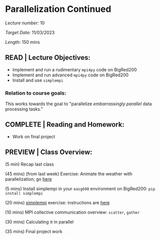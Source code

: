 # Parallelization Continued

*Lecture number:* 10

*Target Date:* 11/03/2023

*Length:* 150 mins

## READ | Lecture Objectives:

* Implement and run a rudimentary `mpi4py` code on BigRed200
* Implement and run advanced `mpi4py` code on BigRed200
* Install and use `simplempi`

### Relation to course goals:

This works towards the goal to "parallelize *embarrassingly parallel* data processing tasks."

## COMPLETE | Reading and Homework:

* Work on final project

## PREVIEW | Class Overview:

(5 min) Recap last class

(45 mins) (from last week) Exercise: Animate the weather with parallelization; go [here](https://github.com/taobrienlbl/advanced_earth_science_data_analysis/blob/spring_2023_iub/lessons/09_parallelization_intro/09_workalong_02_instructions.md)

(5 mins) Install simplempi in your `easg690` environment on BigRed200: `pip install simplempi`

(20 mins) [simplempi](https://github.com/taobrienlbl/simplempi) exercise: instructions are [here](https://github.com/taobrienlbl/advanced_earth_science_data_analysis/blob/spring_2023_iub/lessons/10_paralellelization_continued/10_workalong_02_simplempi_instructions.md)

(10 mins) MPI collective communication overview: `scatter`, `gather`

(30 mins) Calculating $\pi$ in parallel

(35 mins) Final project work

